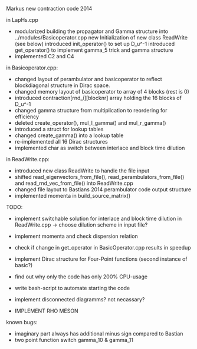 Markus new contraction code 2014

in LapHs.cpp
- modularized building the propagator and Gamma structure into
  ../modules/Basicoperator.cpp
  new Initialization of new class ReadWrite (see below)
  introduced init_operator() to set up D_u^-1
  introduced get_operator() to implement gamma_5 trick and gamma structure
- implemented C2 and C4

in Basicoperator.cpp:
- changed layout of perambulator and basicoperator to reflect blockdiagonal
  structure in Dirac space. 
- changed memory layout of basicoperator to array of 4 blocks (rest is 0)
- introduced contraction[rnd_i][blocknr] array holding the 16 blocks of D_u^-1
- changed gamma structure from multiplication to reordering for efficiency
- deleted create_operator(), mul_l_gamma() and mul_r_gamma()
- introduced a struct for lookup tables
- changed create_gamma() into a lookup table
- re-implemented all 16 Dirac structures
- implemented char as switch between interlace and block time dilution

in ReadWrite.cpp:
- introduced new class ReadWrite to handle the file input
- shifted read_eigenvectors_from_file(), read_perambulators_from_file() and 
  read_rnd_vec_from_file() into ReadWrite.cpp
- changed file layout to Bastians 2014 perambulator code output structure
- implemented momenta in build_source_matrix()

TODO:
- implement switchable solution for interlace and block time dilution
  in ReadWrite.cpp -> choose dilution scheme in input file?
- implement momenta and check dispersion relation
- check if change in get_operator in BasicOperator.cpp results in 
  speedup
- implement Dirac structure for Four-Point functions (second instance of 
  basic?)
- find out why only the code has only 200% CPU-usage
- write bash-script to automate starting the code

- implement disconnected diagramms? not necassary?
- IMPLEMENT RHO MESON

known bugs:
- imaginary part always has additional minus sign compared to Bastian
- two point function switch gamma_10 & gamma_11



